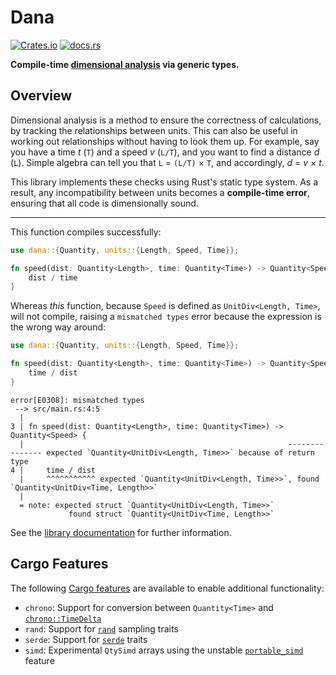 # Dana

[![Crates.io](https://img.shields.io/crates/v/dana?logo=rust)](https://crates.io/crates/dana)
[![docs.rs](https://docs.rs/dana/badge.svg)](https://docs.rs/dana)

**Compile-time [dimensional analysis](https://en.wikipedia.org/wiki/Dimensional_analysis) via generic types.**

## Overview

Dimensional analysis is a method to ensure the correctness of calculations, by tracking the relationships between units.
This can also be useful in working out relationships without having to look them up.
For example, say you have a time *t* (`T`) and a speed *v* (`L/T`), and you want to find a distance *d* (`L`).
Simple algebra can tell you that `L` = `(L/T)` × `T`, and accordingly, *d* = *v* × *t*.

This library implements these checks using Rust's static type system.
As a result, any incompatibility between units becomes a **compile-time error**, ensuring that all code is dimensionally sound.

---

This function compiles successfully:

```rust
use dana::{Quantity, units::{Length, Speed, Time}};

fn speed(dist: Quantity<Length>, time: Quantity<Time>) -> Quantity<Speed> {
    dist / time
}
```

Whereas *this* function, because `Speed` is defined as `UnitDiv<Length, Time>`, will not compile, raising a `mismatched types` error because the expression is the wrong way around:

```rust
use dana::{Quantity, units::{Length, Speed, Time}};

fn speed(dist: Quantity<Length>, time: Quantity<Time>) -> Quantity<Speed> {
    time / dist
}
```

```
error[E0308]: mismatched types
 --> src/main.rs:4:5
  |
3 | fn speed(dist: Quantity<Length>, time: Quantity<Time>) -> Quantity<Speed> {
  |                                                           --------------- expected `Quantity<UnitDiv<Length, Time>>` because of return type
4 |     time / dist
  |     ^^^^^^^^^^^ expected `Quantity<UnitDiv<Length, Time>>`, found `Quantity<UnitDiv<Time, Length>>`
  |
  = note: expected struct `Quantity<UnitDiv<Length, Time>>`
             found struct `Quantity<UnitDiv<Time, Length>>`
```

See the [library documentation](https://docs.rs/dana) for further information.


## Cargo Features

The following [Cargo features](https://doc.rust-lang.org/cargo/reference/features.html) are available to enable additional functionality:
- `chrono`: Support for conversion between `Quantity<Time>` and [`chrono::TimeDelta`](https://docs.rs/chrono/latest/chrono/struct.TimeDelta.html)
- `rand`: Support for [`rand`](https://docs.rs/rand/latest/rand/index.html) sampling traits
- `serde`: Support for [`serde`](https://docs.rs/serde/latest/serde/index.html) traits
- `simd`: Experimental `QtySimd` arrays using the unstable [`portable_simd`](https://github.com/rust-lang/rust/issues/86656) feature
